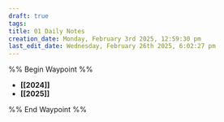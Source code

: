 ```yaml
---
draft: true
tags: 
title: 01 Daily Notes
creation_date: Monday, February 3rd 2025, 12:59:30 pm
last_edit_date: Wednesday, February 26th 2025, 6:02:27 pm
---
```


%% Begin Waypoint %%

- **[[2024]]**
- **[[2025]]**

%% End Waypoint %%
